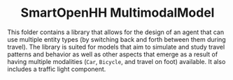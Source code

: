 <h1 align="center">SmartOpenHH MultimodalModel</h1>

This folder contains a library that allows for the design of an agent that can use multiple entity types (by switching
back and forth between them during travel). The library is suited for models that aim to simulate and study travel
patterns and behavior as well as other aspects that emerge as a result of having multiple modalities (`Car`, `Bicycle`,
and travel on foot) available. It also includes a traffic light component.
